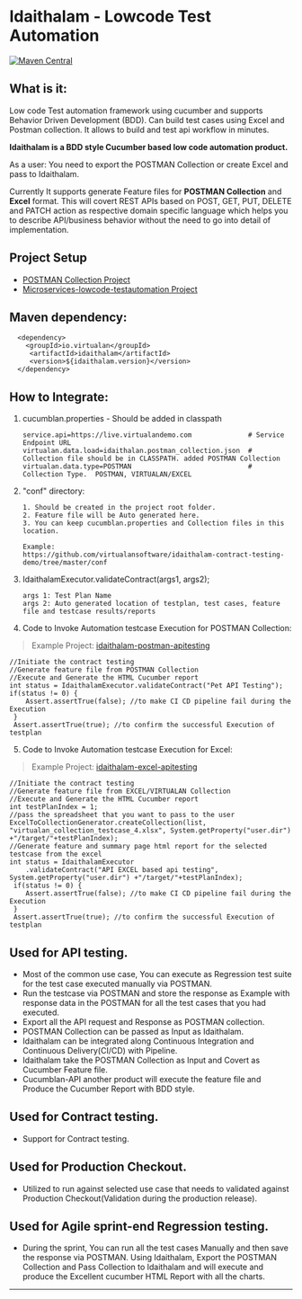 # Idaithalam - Lowcode Test Automation

[![Maven Central](https://img.shields.io/maven-central/v/io.virtualan/idaithalam.svg?label=Maven%20Central)](https://search.maven.org/search?q=g:%22io.virtualan%22%20AND%20a:%22idaithalam%22) 
                          
## What is it:

Low code Test automation framework using cucumber and supports Behavior Driven Development (BDD). Can build test cases using Excel and Postman collection. It allows to build and test api workflow in minutes. 

**Idaithalam is a BDD style Cucumber based low code automation product.**

As a user: You need to export the POSTMAN Collection or create Excel and pass to Idaithalam. 

Currently It supports generate Feature files for **POSTMAN Collection** and  **Excel** format. 
This will covert REST APIs based on POST, GET, PUT, DELETE and PATCH action as respective domain specific language which helps you to describe API/business behavior without the need to go into detail of implementation. 

## Project Setup 
 - [POSTMAN Collection Project](https://github.com/virtualansoftware/idaithalam-postman-collection-lowcode-automation) 
 - [Microservices-lowcode-testautomation Project](https://github.com/virtualansoftware/microservices-lowcode-testautomation) 

 ## Maven dependency:
  
  ```mvn 
    <dependency>
      <groupId>io.virtualan</groupId>
       <artifactId>idaithalam</artifactId>
       <version>${idaithalam.version}</version>
    </dependency>
  ```  

## How to Integrate: 

1. cucumblan.properties  - Should be added in classpath

    ```
    service.api=https://live.virtualandemo.com              # Service Endpoint URL
    virtualan.data.load=idaithalan.postman_collection.json  # Collection file should be in CLASSPATH. added POSTMAN Collection  
    virtualan.data.type=POSTMAN                             # Collection Type.  POSTMAN, VIRTUALAN/EXCEL
    ```
2.  "conf" directory: 

    ``` 
    1. Should be created in the project root folder. 
    2. Feature file will be Auto generated here. 
    3. You can keep cucumblan.properties and Collection files in this location.

    Example: 
    https://github.com/virtualansoftware/idaithalam-contract-testing-demo/tree/master/conf 
    ```
3. IdaithalamExecutor.validateContract(args1, args2);

    ```
    args 1: Test Plan Name  
    args 2: Auto generated location of testplan, test cases, feature file and testcase results/reports 
    ```

4. Code to Invoke Automation testcase Execution for POSTMAN Collection:
> Example Project: [idaithalam-postman-apitesting](https://github.com/virtualansoftware/idaithalam/tree/master/samples/idaithalam-postmancoll-apitesting)
```
//Initiate the contract testing
//Generate feature file from POSTMAN Collection
//Execute and Generate the HTML Cucumber report
int status = IdaithalamExecutor.validateContract("Pet API Testing");
if(status != 0) {
    Assert.assertTrue(false); //to make CI CD pipeline fail during the Execution
 }
 Assert.assertTrue(true); //to confirm the successful Execution of testplan
```

5. Code to Invoke Automation testcase Execution for Excel:
> Example Project: [idaithalam-excel-apitesting](https://github.com/virtualansoftware/idaithalam/tree/master/samples/idaithalam-excel-apitesting)
```
//Initiate the contract testing
//Generate feature file from EXCEL/VIRTUALAN Collection
//Execute and Generate the HTML Cucumber report
int testPlanIndex = 1;
//pass the spreadsheet that you want to pass to the user
ExcelToCollectionGenerator.createCollection(list, "virtualan_collection_testcase_4.xlsx", System.getProperty("user.dir") +"/target/"+testPlanIndex);
//Generate feature and summary page html report for the selected testcase from the excel
int status = IdaithalamExecutor
    .validateContract("API EXCEL based api testing", System.getProperty("user.dir") +"/target/"+testPlanIndex);
 if(status != 0) {
    Assert.assertTrue(false); //to make CI CD pipeline fail during the Execution
 }
 Assert.assertTrue(true); //to confirm the successful Execution of testplan
```

## Used for API testing.
* Most of the common use case, You can execute as Regression test suite for the test case executed manually via POSTMAN.
* Run the testcase via POSTMAN and store the response as Example with response data in the POSTMAN for all the test cases that you had executed. 
* Export all the API request and Response as POSTMAN collection.
* POSTMAN Collection can be passed as Input as Idaithalam.
* Idaithalam can be integrated along Continuous Integration and Continuous Delivery(CI/CD) with Pipeline.
* Idaithalam take the POSTMAN Collection as Input and Covert as Cucumber Feature file. 
* Cucumblan-API another product will execute the feature file and Produce the Cucumber Report with BDD style.

## Used for Contract testing.
* Support for Contract testing. 

## Used for Production Checkout.
* Utilized to run against selected use case that needs to validated against Production Checkout(Validation during the production release).   

## Used for Agile sprint-end Regression testing.
* During the sprint, You can run all the test cases Manually and then save the response via POSTMAN. Using Idaithalam, Export the POSTMAN Collection and Pass Collection to Idaithalam and will execute and produce the Excellent cucumber HTML Report with all the charts.

----